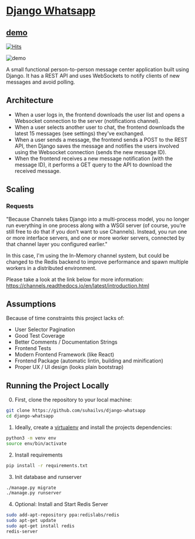 # [Django Whatsapp](https://djangowhatsapp.herokuapp.com/)

## [demo](https://djangowhatsapp.herokuapp.com/)

[![Hits](https://hits.seeyoufarm.com/api/count/incr/badge.svg?url=https%3A%2F%2Fgithub.com%2Fsuhailvs%2Fdjango-whatsapp&count_bg=%2379C83D&title_bg=%23555555&icon=&icon_color=%23E7E7E7&title=hits&edge_flat=false)](https://hits.seeyoufarm.com)


![demo](https://raw.github.com/suhailvs/django-whatsapp/main/demo.gif)

A small functional person-to-person message center application built using Django.
It has a REST API and uses WebSockets to notify clients of new messages and 
avoid polling.

## Architecture ##
 - When a user logs in, the frontend downloads the user list and opens a
   Websocket connection to the server (notifications channel).
 - When a user selects another user to chat, the frontend downloads the latest
   15 messages (see settings) they've exchanged.
 - When a user sends a message, the frontend sends a POST to the REST API, then
   Django saves the message and notifies the users involved using the Websocket
   connection (sends the new message ID).
 - When the frontend receives a new message notification (with the message ID),
   it performs a GET query to the API to download the received message.

## Scaling ##

### Requests ###
"Because Channels takes Django into a multi-process model, you no longer run 
everything in one process along with a WSGI server (of course, you’re still 
free to do that if you don’t want to use Channels). Instead, you run one or 
more interface servers, and one or more worker servers, connected by that 
channel layer you configured earlier."

In this case, I'm using the In-Memory channel system, but could be changed to
the Redis backend to improve performance and spawn multiple workers in a
distributed environment.

Please take a look at the link below for more information:
https://channels.readthedocs.io/en/latest/introduction.html




## Assumptions ##
Because of time constraints this project lacks of:

- User Selector Pagination
- Good Test Coverage
- Better Comments / Documentation Strings
- Frontend Tests
- Modern Frontend Framework (like React)
- Frontend Package (automatic lintin, building and minification)
- Proper UX / UI design (looks plain bootstrap)

## Running the Project Locally

0. First, clone the repository to your local machine:
```bash
git clone https://github.com/suhailvs/django-whatsapp
cd django-whatsapp
```

1. Ideally, create a [virtualenv](https://docs.python-guide.org/dev/virtualenvs/) and install the projects dependencies:
```bash
python3 -m venv env
source env/bin/activate
```

2. Install requirements
```bash
pip install -r requirements.txt
```

3. Init database and runserver
```bash
./manage.py migrate
./manage.py runserver
```

4. Optional: Install and Start Redis Server
```bash
sudo add-apt-repository ppa:redislabs/redis
sudo apt-get update
sudo apt-get install redis
redis-server
```